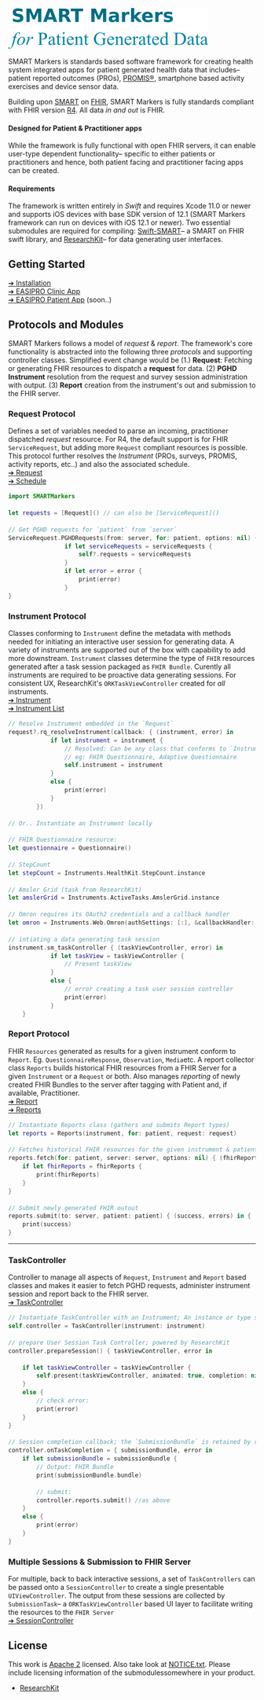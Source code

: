 <img src="./assets/smtextlogo.png" alt="SMART Markers">

SMART Markers is standards based software framework for creating health system integrated apps for patient generated health data that includes– patient reported outcomes (PROs), [PROMIS®][promis], smartphone based activity exercises and device sensor data.

Building upon [SMART][smart] on [FHIR][fhir], SMART Markers is fully standards compliant with FHIR version [R4][r4]. All data _in and out_ is FHIR.

#### Designed for Patient & Practitioner apps

While the framework is fully functional with open FHIR servers, it can enable user-type dependent functionality– specific to either patients or practitioners and hence, both patient facing and practitioner facing apps can be created.


#### Requirements

The framework is written entirely in _Swift_ and requires Xcode 11.0 or newer and supports iOS devices with base SDK version of 12.1 (SMART Markers framework can run on devices with iOS 12.1 or newer). Two essential submodules are required for compiling: [Swift-SMART][swift-smart]– a SMART on FHIR swift library, and [ResearchKit][rk]– for data generating user interfaces.

Getting Started
---------------

[➔ Installation](Installation.md)  
[➔ EASIPRO Clinic App](https://github.com/SMARTMarkers/easipro-clinic-pghd-ios)  
[➔ EASIPRO Patient App](#) (soon..)


Protocols and  Modules
----------------------

SMART Markers follows a model of _request_ & _report_. The framework's core functionality is abstracted into the following three _protocols_ and supporting controller classes. Simplified event change would be (1.) **Request**: Fetching or generating FHIR resources to dispatch a __request__ for data. (2) **PGHD Instrument** resolution from the request and survey session administration with output. (3) **Report** creation from the instrument's out and submission to the FHIR server. 


### Request Protocol

Defines a set of variables needed to parse an incoming, practitioner dispatched _request_ resource. For R4, the default support is for FHIR `ServiceRequest`, but adding more `Request` compliant resources is possible. This protocol further resolves the _Instrument_ (PROs, surveys, PROMIS, activity reports, etc..) and also the associated schedule.   
[➔ Request](./Sources/Requests/)  
[➔ Schedule](./Sources/Requests/Schedule.swift)

```swift
import SMARTMarkers

let requests = [Request]() // can also be [ServiceRequest]() 

// Get PGHD requests for `patient` from `server`
ServiceRequest.PGHDRequests(from: server, for: patient, options: nil) { [weak self] (serviceRequests, error) in
                if let serviceRequests = serviceRequests {
                    self?.requests = serviceRequests
                }
                if let error = error { 
                    print(error)
                }
}
```

### Instrument Protocol

Classes conforming to `Instrument` define the metadata with methods needed for initiating an interactive user session for generating data. A variety of instruments are supported out of the box with capability to add more downstream. `Instrument` classes determine the type of `FHIR` resources generated after a task session packaged as `FHIR Bundle`. Curently all instruments are required to be proactive data generating sessions. For consistent UX, ResearchKit's `ORKTaskViewController` created for _all_ instruments.  
[➔ Instrument](./Sources/Instruments/)  
[➔ Instrument List](./Sources/Instruments/README.md)  

```swift
// Resolve Instrument embedded in the `Request`
request?.rq_resolveInstrument(callback: { (instrument, error) in
            if let instrument = instrument { 
                // Resolved: Can be any class that conforms to `Instrument`
                // eg: FHIR Questionnaire, Adaptive Questionnaire 
                self.instrument = instrument
            }
            else {
                print(error) 
            }
        })

// Or.. Instantiate an Instrument locally

// FHIR Questionnaire resource:
let questionnaire = Questionnaire()

// StepCount  
let stepCount = Instruments.HealthKit.StepCount.instance

// Amsler Grid (task from ResearchKit)
let amslerGrid = Instruments.ActiveTasks.AmslerGrid.instance

// Omron requires its OAuth2 credentials and a callback handler
let omron = Instruments.Web.Omron(authSettings: [:], &callbackHandler: nil) 

// intiating a data generating task session
instrument.sm_taskController { (taskViewController, error) in
            if let taskView = taskViewController {
                // Present taskView
            }
            else {
                // error creating a task user session controller
                print(error)
            }
    }
```



### Report Protocol

FHIR `Resources` generated as results for a given instrument conform to `Report`. Eg. `QuestionnaireResponse`, `Observation`, `Media`etc. A report collector class `Reports` builds historical FHIR resources from a FHIR Server for a given `Instrument` or a `Request` or both. Also manages _reporting_ of newly created FHIR Bundles to the server after tagging with Patient and, if available, Practitioner.  
[➔ Report](./Sources/Reports/)  
[➔ Reports](./Sources/Reports/Reports.swift) 

```swift
// Instantiate Reports class (gathers and submits Report types)
let reports = Reports(instrument, for: patient, request: request)

// Fetches historical FHIR resources for the given instrument & patient
reports.fetch(for: patient, server: server, options: nil) { (fhirReports, error) in {
    if let fhirReports = fhirReports {
        print(fhirReports)
    }
}

// Submit newly generated FHIR outout 
reports.submit(to: server, patient: patient) { (success, errors) in { 
    print(success)
}
```

- - -


### TaskController

Controller to manage all aspects of `Request`, `Instrument` and `Report` based classes and makes it easier to fetch PGHD requests, administer instrument session and report back to the FHIR server.   
[➔ TaskController](./Sources/TaskController/)

```swift
// Instantiate TaskController with an Instrument; An instance or type should hold onto the variable
self.controller = TaskController(instrument: instrument)

// prepare User Session Task Controller; powered by ResearchKit
controller.prepareSession() { taskViewController, error in 

    if let taskViewController = taskViewController { 
        self.present(taskViewController, animated: true, completion: nil)
    } 
    else { 
        // check error:
        print(error)
    } 
} 

// Session completion callback; the `SubmissionBundle` is retained by receiver's reports, can be submitted.
controller.onTaskCompletion = { submissionBundle, error in 
    if let submissionBundle = submissionBundle { 
        // Output: FHIR Bundle 
        print(submissionBundle.bundle)
        
        // submit: 
        controller.reports.submit() //as above
    } 
    else { 
        print(error)
    }
}
```


### Multiple Sessions & Submission to FHIR Server

For multiple, back to back interactive sessions, a set of `TaskControllers` can be passed onto a `SessionController` to create a single presentable `UIViewController`. The output from these sessions are collected by `SubmissionTask`– a `ORKTaskViewController` based UI layer to facilitate writing the resources to the `FHIR Server`  
[➔ SessionController](./Sources/Session/)




License
-------
This work is [Apache 2](LICENSE.txt) licensed. Also take look at [NOTICE.txt](NOTICE.txt). Please include licensing information of the submodulessomewhere in your product. 

- [ResearchKit][rk]


[easipro-patient]: https://github.com/easipro/easipro-smart
[easipro-practitioner]: https://github.com/easipro/easipro-smart-practitioner
[promis]: http://www.healthmeasures.net/index.php?option=com_content&view=category&layout=blog&id=147&Itemid=806
[swift-smart]: https://github.com/smart-on-fhir/swift-smart
[rk]: https://researchkit.org
[r4]: http://hl7.org/fhir/R4/
[smart]: https://smarthealthit.org
[fhir]: https://hl7.org/fhir


